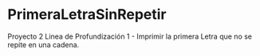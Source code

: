 # PrimeraLetraSinRepetir
Proyecto 2 Linea de Profundización 1 - Imprimir la primera Letra que no se repite en una cadena.
